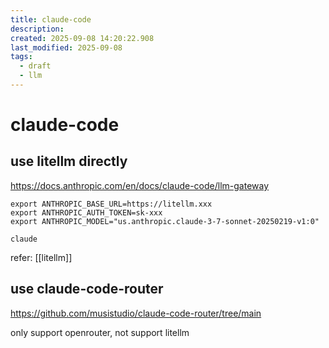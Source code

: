```yaml
---
title: claude-code
description:
created: 2025-09-08 14:20:22.908
last_modified: 2025-09-08
tags:
  - draft
  - llm
---
```


# claude-code

## use litellm directly

https://docs.anthropic.com/en/docs/claude-code/llm-gateway

```
export ANTHROPIC_BASE_URL=https://litellm.xxx
export ANTHROPIC_AUTH_TOKEN=sk-xxx
export ANTHROPIC_MODEL="us.anthropic.claude-3-7-sonnet-20250219-v1:0"

claude

```

refer: [[litellm]]

## use claude-code-router

https://github.com/musistudio/claude-code-router/tree/main

only support openrouter, not support litellm





